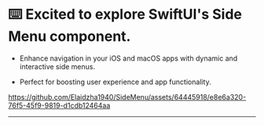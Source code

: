⌨️ Excited to explore SwiftUI's Side Menu component.
=========

- Enhance navigation in your iOS and macOS apps with dynamic and interactive side menus. 

- Perfect for boosting user experience and app functionality.

https://github.com/Elaidzha1940/SideMenu/assets/64445918/e8e6a320-76f5-45f9-9819-d1cdb12464aa

----------
